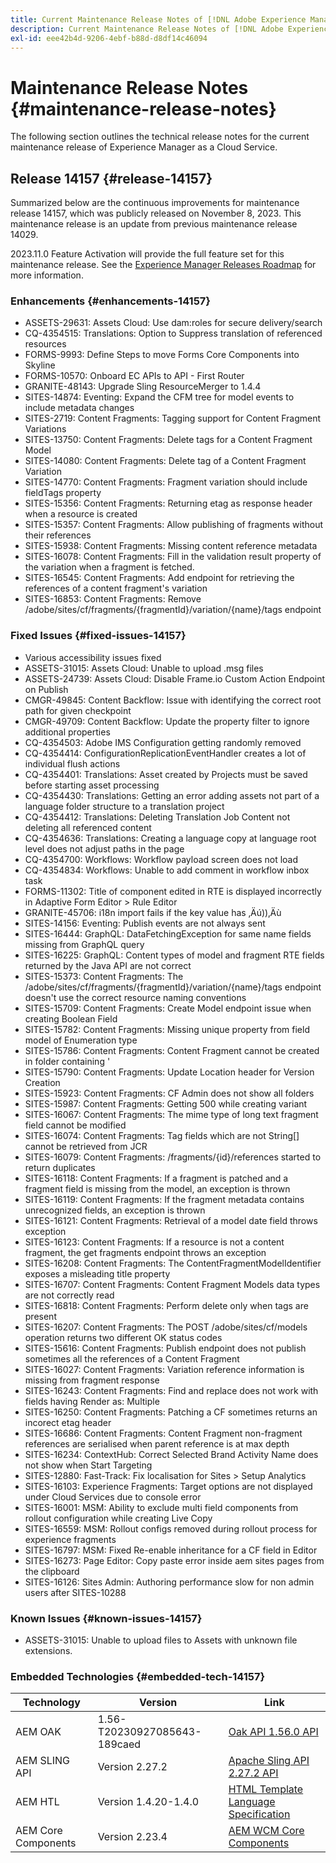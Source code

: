 ```yaml
---
title: Current Maintenance Release Notes of [!DNL Adobe Experience Manager] as a Cloud Service.
description: Current Maintenance Release Notes of [!DNL Adobe Experience Manager] as a Cloud Service.
exl-id: eee42b4d-9206-4ebf-b88d-d8df14c46094
---
```

# Maintenance Release Notes {#maintenance-release-notes}

The following section outlines the technical release notes for the current maintenance release of Experience Manager as a Cloud Service.

## Release 14157 {#release-14157}

Summarized below are the continuous improvements for maintenance release 14157, which was publicly released on November 8, 2023. This maintenance release is an update from previous maintenance release 14029.

2023.11.0 Feature Activation will provide the full feature set for this maintenance release. See the [Experience Manager Releases Roadmap](https://experienceleague.adobe.com/docs/experience-manager-release-information/aem-release-updates/update-releases-roadmap.html) for more information.

### Enhancements {#enhancements-14157}

* ASSETS-29631: Assets Cloud: Use dam:roles for secure delivery/search
* CQ-4354515: Translations: Option to Suppress translation of referenced resources
* FORMS-9993: Define Steps to move Forms Core Components into Skyline
* FORMS-10570: Onboard EC APIs to API - First Router
* GRANITE-48143: Upgrade Sling ResourceMerger to 1.4.4
* SITES-14874: Eventing: Expand the CFM tree for model events to include metadata changes
* SITES-2719: Content Fragments: Tagging support for Content Fragment Variations
* SITES-13750: Content Fragments: Delete tags for a Content Fragment Model
* SITES-14080: Content Fragments: Delete tag of a Content Fragment Variation
* SITES-14770: Content Fragments: Fragment variation should include fieldTags property
* SITES-15356: Content Fragments: Returning etag as response header when a resource is created
* SITES-15357: Content Fragments: Allow publishing of fragments without their references
* SITES-15938: Content Fragments: Missing content reference metadata
* SITES-16078: Content Fragments: Fill in the validation result property of the variation when a fragment is fetched.
* SITES-16545: Content Fragments: Add endpoint for retrieving the references of a content fragment's variation
* SITES-16853: Content Fragments: Remove /adobe/sites/cf/fragments/{fragmentId}/variation/{name}/tags endpoint

### Fixed Issues {#fixed-issues-14157}

* Various accessibility issues fixed
* ASSETS-31015: Assets Cloud: Unable to upload .msg files
* ASSETS-24739: Assets Cloud: Disable Frame.io Custom Action Endpoint on Publish
* CMGR-49845: Content Backflow: Issue with identifying the correct root path for given checkpoint
* CMGR-49709: Content Backflow: Update the property filter to ignore additional properties
* CQ-4354503: Adobe IMS Configuration getting randomly removed
* CQ-4354414: ConfigurationReplicationEventHandler creates a lot of individual flush actions
* CQ-4354401: Translations: Asset created by Projects must be saved before starting asset processing 
* CQ-4354430: Translations: Getting an error adding assets not part of a language folder structure to a translation project
* CQ-4354412: Translations: Deleting Translation Job Content not deleting all referenced content
* CQ-4354636: Translations: Creating a language copy at language root level does not adjust paths in the page
* CQ-4354700: Workflows: Workflow payload screen does not load
* CQ-4354834: Workflows: Unable to add comment in workflow inbox task
* FORMS-11302: Title of component edited in RTE is displayed incorrectly in Adaptive Form Editor > Rule Editor
* GRANITE-45706: i18n import fails if the key value has ‚Äú))‚Äù
* SITES-14156: Eventing: Publish events are not always sent
* SITES-16444: GraphQL: DataFetchingException for same name fields missing from GraphQL query
* SITES-16225: GraphQL: Content types of model and fragment RTE fields returned by the Java API are not correct
* SITES-15373: Content Fragments: The /adobe/sites/cf/fragments/{fragmentId}/variation/{name}/tags endpoint doesn't use the correct resource naming conventions
* SITES-15709: Content Fragments: Create Model endpoint issue when creating Boolean Field
* SITES-15782: Content Fragments: Missing unique property from field model of Enumeration type
* SITES-15786: Content Fragments: Content Fragment cannot be created in folder containing '
* SITES-15790: Content Fragments: Update Location header for Version Creation
* SITES-15923: Content Fragments: CF Admin does not show all folders
* SITES-15987: Content Fragments: Getting 500 while creating variant
* SITES-16067: Content Fragments: The mime type of long text fragment field cannot be modified
* SITES-16074: Content Fragments: Tag fields which are not String[] cannot be retrieved from JCR
* SITES-16079: Content Fragments: /fragments/{id}/references started to return duplicates
* SITES-16118: Content Fragments: If a fragment is patched and a fragment field is missing from the model, an exception is thrown
* SITES-16119: Content Fragments: If the fragment metadata contains unrecognized fields, an exception is thrown
* SITES-16121: Content Fragments: Retrieval of a model date field throws exception
* SITES-16123: Content Fragments: If a resource is not a content fragment, the get fragments endpoint throws an exception
* SITES-16208: Content Fragments: The ContentFragmentModelIdentifier exposes a misleading title property
* SITES-16707: Content Fragments: Content Fragment Models data types are not correctly read
* SITES-16818: Content Fragments: Perform delete only when tags are present
* SITES-16207: Content Fragments: The POST /adobe/sites/cf/models operation returns two different OK status codes
* SITES-15616: Content Fragments: Publish endpoint does not publish sometimes all the references of a Content Fragment
* SITES-16027: Content Fragments: Variation reference information is missing from fragment response
* SITES-16243: Content Fragments: Find and replace does not work with fields having Render as: Multiple
* SITES-16250: Content Fragments: Patching a CF sometimes returns an incorect etag header
* SITES-16686: Content Fragments: Content Fragment non-fragment references are serialised when parent reference is at max depth
* SITES-16234: ContextHub: Correct Selected Brand Activity Name does not show when Start Targeting
* SITES-12880: Fast-Track: Fix localisation for Sites > Setup Analytics
* SITES-16103: Experience Fragments: Target options are not displayed under Cloud Services due to console error 
* SITES-16001: MSM: Ability to exclude multi field components from rollout configuration while creating Live Copy
* SITES-16559: MSM: Rollout configs removed during rollout process for experience fragments
* SITES-16797: MSM: Fixed Re-enable inheritance for a CF field in Editor
* SITES-16273: Page Editor: Copy paste error inside aem sites pages from the clipboard
* SITES-16126: Sites Admin: Authoring performance slow for non admin users after SITES-10288

### Known Issues {#known-issues-14157}

* ASSETS-31015: Unable to upload files to Assets with unknown file extensions.

### Embedded Technologies {#embedded-tech-14157}

|Technology|Version|Link|
|---|---|---|
|AEM OAK |1.56-T20230927085643-189caed|[Oak API 1.56.0 API](https://www.javadoc.io/doc/org.apache.jackrabbit/oak-api/1.56.0/index.html)| 
|AEM SLING API |Version 2.27.2 |[Apache Sling API 2.27.2 API](https://www.javadoc.io/doc/org.apache.sling/org.apache.sling.api/latest/index.html)|
|AEM HTL|Version 1.4.20-1.4.0 |[HTML Template Language Specification](https://github.com/adobe/htl-spec)|
|AEM Core Components|Version 2.23.4|[AEM WCM Core Components](https://github.com/adobe/aem-core-wcm-components)|

